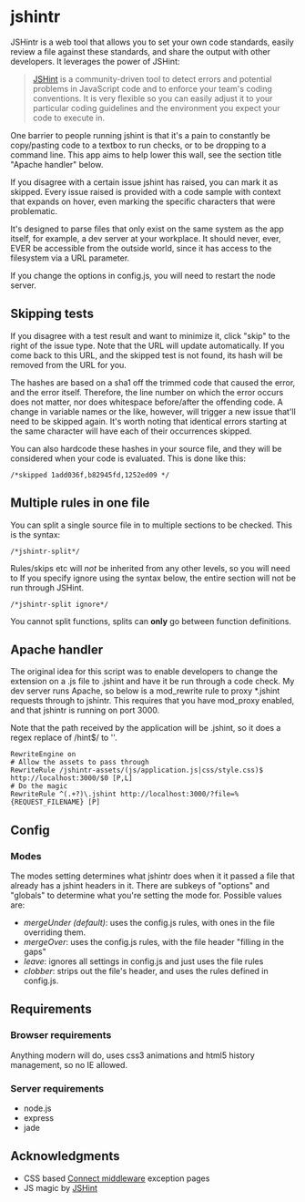# jshintr

JSHintr is a web tool that allows you to set your own code standards, easily review a file against these standards, and share the output with other developers. It leverages the power of JSHint:

> [JSHint](http://jshint.com) is a community-driven tool to detect errors and potential problems in JavaScript code and to enforce your team's coding conventions. It is very flexible so you can easily adjust it to your particular coding guidelines and the environment you expect your code to execute in.

One barrier to people running jshint is that it's a pain to constantly be copy/pasting code to a textbox to run checks, or to be dropping to a command line. This app aims to help lower this wall, see the section title "Apache handler" below.

If you disagree with a certain issue jshint has raised, you can mark it as skipped. Every issue raised is provided with a code sample with context that expands on hover, even marking the specific characters that were problematic.

It's designed to parse files that only exist on the same system as the app itself, for example, a dev server at your workplace. It should never, ever, EVER be accessible from the outside world, since it has access to the filesystem via a URL parameter.

If you change the options in config.js, you will need to restart the node server.

## Skipping tests

If you disagree with a test result and want to minimize it, click "skip" to the right of the issue type. Note that the URL will update automatically. If you come back to this URL, and the skipped test is not found, its hash will be removed from the URL for you.

The hashes are based on a sha1 off the trimmed code that caused the error, and the error itself. Therefore, the line number on which the error occurs does not matter, nor does whitespace before/after the offending code. A change in variable names or the like, however, will trigger a new issue that'll need to be skipped again. It's worth noting that identical errors starting at the same character will have each of their occurrences skipped.

You can also hardcode these hashes in your source file, and they will be considered when your code is evaluated. This is done like this:

    /*skipped 1add036f,b82945fd,1252ed09 */

## Multiple rules in one file

You can split a single source file in to multiple sections to be checked. This is the syntax:

    /*jshintr-split*/

Rules/skips etc will *not* be inherited from any other levels, so you will need to  If you specify ignore using the syntax below, the entire section will not be run through JSHint.

    /*jshintr-split ignore*/

You cannot split functions, splits can **only** go between function definitions.

## Apache handler

The original idea for this script was to enable developers to change the extension on a .js file to .jshint and have it be run through a code check. My dev server runs Apache, so below is a mod\_rewrite rule to proxy *.jshint requests through to jshintr. This requires that you have mod_proxy enabled, and that jshintr is running on port 3000.

Note that the path received by the application will be .jshint, so it does a regex replace of /hint$/ to ''.

    RewriteEngine on
    # Allow the assets to pass through
    RewriteRule /jshintr-assets/(js/application.js|css/style.css)$ http://localhost:3000/$0 [P,L]
    # Do the magic
    RewriteRule ^(.+?)\.jshint http://localhost:3000/?file=%{REQUEST_FILENAME} [P]

## Config

### Modes

The modes setting determines what jshintr does when it it passed a file that already has a jshint headers in it. There are subkeys of "options" and "globals" to determine what you're setting the mode for. Possible values are:

* *mergeUnder (default)*: uses the config.js rules, with ones in the file 
  overriding them.
* *mergeOver*: uses the config.js rules, with the file header "filling in the 
  gaps"
* *leave*: ignores all settings in config.js and just uses the file rules
* *clobber*: strips out the file's header, and uses the rules defined 
  in config.js.

## Requirements

### Browser requirements

Anything modern will do, uses css3 animations and html5 history management, so no IE allowed.

### Server requirements

* node.js
* express
* jade

## Acknowledgments

* CSS based [Connect middleware](hhttps://github.com/senchalabs/Connect) exception pages
* JS magic by [JSHint](https://github.com/jshint/jshint)